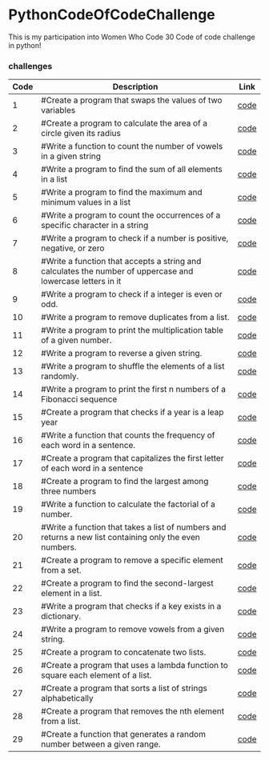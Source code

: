 # PythonCodeOfCodeChallenge

This is my participation into Women Who Code 30 Code of code challenge in python!

### challenges

| Code | Description                                                                                                | Link                                                                                                       |
| ---- | ---------------------------------------------------------------------------------------------------------- | ---------------------------------------------------------------------------------------------------------- |
| 1    | #Create a program that swaps the values of two variables                                                   | [code](https://github.com/asmaaHamdym/PythonDaysOfCodeChallenge/blob/main/01-swap.py)                      |
| 2    | #Create a program to calculate the area of a circle given its radius                                       | [code](https://github.com/asmaaHamdym/PythonDaysOfCodeChallenge/blob/main/02-areaOfCircle.py)              |
| 3    | #Write a function to count the number of vowels in a given string                                          | [code](https://github.com/asmaaHamdym/PythonDaysOfCodeChallenge/blob/main/03-noOfVowels.py)                |
| 4    | #Write a program to find the sum of all elements in a list                                                 | [code](https://github.com/asmaaHamdym/PythonDaysOfCodeChallenge/blob/main/04-listSum.py)                   |
| 5    | #Write a program to find the maximum and minimum values in a list                                          | [code](https://github.com/asmaaHamdym/PythonDaysOfCodeChallenge/blob/main/05-maxAndMin.py)                 |
| 6    | #Write a program to count the occurrences of a specific character in a string                              | [code](https://github.com/asmaaHamdym/PythonDaysOfCodeChallenge/blob/main/06-countOccurrences.py)          |
| 7    | #Write a program to check if a number is positive, negative, or zero                                       | [code](https://github.com/asmaaHamdym/PythonDaysOfCodeChallenge/blob/main/07-positiveOrNegative.py)        |
| 8    | #Write a function that accepts a string and calculates the number of uppercase and lowercase letters in it | [code](https://github.com/asmaaHamdym/PythonDaysOfCodeChallenge/blob/main/08-noOfUppercaseLowercase.py)    |
| 9    | #Write a program to check if a integer is even or odd.                                                     | [code](https://github.com/asmaaHamdym/PythonDaysOfCodeChallenge/blob/main/09-oddOrEven.py)                 |
| 10   | #Write a program to remove duplicates from a list.                                                         | [code](https://github.com/asmaaHamdym/PythonDaysOfCodeChallenge/blob/main/10-removeDuplicates.py)          |
| 11   | #Write a program to print the multiplication table of a given number.                                      | [code](https://github.com/asmaaHamdym/PythonDaysOfCodeChallenge/blob/main/11-numberMultiplicationTable.py) |
| 12   | #Write a program to reverse a given string.                                                                | [code](https://github.com/asmaaHamdym/PythonDaysOfCodeChallenge/blob/main/12-reverseString.py)             |
| 13   | #Write a program to shuffle the elements of a list randomly.                                               | [code](https://github.com/asmaaHamdym/PythonDaysOfCodeChallenge/blob/main/13-shuffleList.py)               |
| 14   | #Write a program to print the first n numbers of a Fibonacci sequence                                      | [code](https://github.com/asmaaHamdym/PythonDaysOfCodeChallenge/blob/main/14-FibonacciSequence.py)         |
| 15   | #Create a program that checks if a year is a leap year                                                     | [code](https://github.com/asmaaHamdym/PythonDaysOfCodeChallenge/blob/main/15-leapYear.py)                  |
| 16   | #Write a function that counts the frequency of each word in a sentence.                                    | [code](https://github.com/asmaaHamdym/PythonDaysOfCodeChallenge/blob/main/16-wordFrequency.py)             |
| 17   | #Create a program that capitalizes the first letter of each word in a sentence                             | [code](https://github.com/asmaaHamdym/PythonDaysOfCodeChallenge/blob/main/17-titleCase.py)                 |
| 18   | #Create a program to find the largest among three numbers                                                  | [code](https://github.com/asmaaHamdym/PythonDaysOfCodeChallenge/blob/main/18-maxNumber.py)                 |
| 19   | #Write a function to calculate the factorial of a number.                                                  | [code](https://github.com/asmaaHamdym/PythonDaysOfCodeChallenge/blob/main/19-numberFactorial.py)           |
| 20   | #Write a function that takes a list of numbers and returns a new list containing only the even numbers.    | [code](https://github.com/asmaaHamdym/PythonDaysOfCodeChallenge/blob/main/20-evenNumberSelector.py)        |
| 21   | #Create a program to remove a specific element from a set.                                                 | [code](https://github.com/asmaaHamdym/PythonDaysOfCodeChallenge/blob/main/21-removeElement.py)             |
| 22   | #Create a program to find the second-largest element in a list.                                            | [code](https://github.com/asmaaHamdym/PythonDaysOfCodeChallenge/blob/main/22-secondLargestNo.py)           |
| 23   | #Write a program that checks if a key exists in a dictionary.                                              | [code](https://github.com/asmaaHamdym/PythonDaysOfCodeChallenge/blob/main/23-dictKeyCheck.py)              |
| 24   | #Write a program to remove vowels from a given string.                                                     | [code](https://github.com/asmaaHamdym/PythonDaysOfCodeChallenge/blob/main/24-removeVowels.py)              |
| 25   | #Create a program to concatenate two lists.                                                                | [code](https://github.com/asmaaHamdym/PythonDaysOfCodeChallenge/blob/main/25-concatTwoLists.py)            |
| 26   | #Create a program that uses a lambda function to square each element of a list.                            | [code](https://github.com/asmaaHamdym/PythonDaysOfCodeChallenge/blob/main/26-lamdaFunc.py)                 |
| 27   | #Create a program that sorts a list of strings alphabetically                                              | [code](https://github.com/asmaaHamdym/PythonDaysOfCodeChallenge/blob/main/27-alphabeticalSort.py)          |
| 28   | #Create a program that removes the nth element from a list.                                                | [code](https://github.com/asmaaHamdym/PythonDaysOfCodeChallenge/blob/main/28-removeNthElement.py)          |
| 29   | #Create a function that generates a random number between a given range.                                   | [code](https://github.com/asmaaHamdym/PythonDaysOfCodeChallenge/blob/main/29-GenerateRandomNo.py)          |
